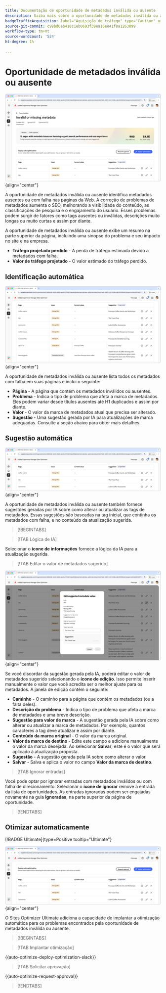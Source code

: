 ```yaml
---
title: Documentação de oportunidade de metadados inválida ou ausente
description: Saiba mais sobre a oportunidade de metadados inválida ou ausente e como usá-la para melhorar a aquisição do tráfego.
badgeTrafficAcquisition: label="Aquisição de tráfego" type="Caution" url="../../opportunity-types/traffic-acquisition.md" tooltip="Aquisição de tráfego"
source-git-commit: c99bd0ab418c1eb0693f39ea16ee41f8a1263099
workflow-type: tm+mt
source-wordcount: '524'
ht-degree: 1%

---
```



# Oportunidade de metadados inválida ou ausente

![Oportunidade de metadados inválida ou ausente](./assets/missing-or-invalid-metadata/hero.png){align="center"}

A oportunidade de metadados inválida ou ausente identifica metadados ausentes ou com falha nas páginas da Web. A correção de problemas de metadados aumenta o SEO, melhorando a visibilidade do conteúdo, as classificações de pesquisa e o engajamento do usuário. Esses problemas podem surgir de fatores como tags ausentes ou inválidas, descrições muito longas ou muito curtas e assim por diante.

A oportunidade de metadados inválida ou ausente exibe um resumo na parte superior da página, incluindo uma sinopse do problema e seu impacto no site e na empresa.

* **Tráfego projetado perdido** - A perda de tráfego estimada devido a metadados com falha.
* **Valor de tráfego projetado** - O valor estimado do tráfego perdido.

## Identificação automática

![Identificar automaticamente metadados inválidos ou ausentes](./assets/missing-or-invalid-metadata/auto-identify.png){align="center"}

A oportunidade de metadados inválida ou ausente lista todos os metadados com falha em suas páginas e inclui o seguinte:

* **Página** - A página que contém os metadados inválidos ou ausentes.
* **Problema** - Indica o tipo de problema que afeta a marca de metadados. Eles podem variar desde títulos ausentes até H1 duplicados e assim por diante.
* **Valor** - O valor da marca de metadados atual que precisa ser alterado.
* **Sugestão** - Uma sugestão gerada por IA para atualizações de marca adequadas. Consulte a seção abaixo para obter mais detalhes.

## Sugestão automática

![Sugerir automaticamente metadados inválidos ou ausentes](./assets/missing-or-invalid-metadata/auto-suggest.png){align="center"}

A oportunidade de metadados inválida ou ausente também fornece sugestões geradas por IA sobre como alterar ou atualizar as tags de metadados. Essas sugestões são baseadas na tag inicial, que continha os metadados com falha, e no conteúdo da atualização sugerida.

>[!BEGINTABS]

>[!TAB Lógica de IA]

Selecionar o **ícone de informações** fornece a lógica da IA para a atualização sugerida.

>[!TAB  Editar o valor de metadados sugerido]

![Editar metadados inválidos ou ausentes sugeridos](./assets/missing-or-invalid-metadata/edit-suggested-metadata-value.png){align="center"}

Se você discordar da sugestão gerada pela IA, poderá editar o valor de metadados sugerido selecionando o **ícone de edição**. Isso permite inserir manualmente o valor que você acredita ser o melhor ajuste para os metadados. A janela de edição contém o seguinte:

* **Caminho** - O caminho para a página que contém os metadados (ou a falta deles).
* **Descrição do problema** - Indica o tipo de problema que afeta a marca de metadados e uma breve descrição.
* **Sugestão para valor de marca** - A sugestão gerada pela IA sobre como alterar ou atualizar a marca de metadados. Por exemplo, quantos caracteres a tag deve atualizar e assim por diante.
* **Conteúdo da marca original** - O valor da marca original.
* **Valor da marca de destino** - Edite este campo e adicione manualmente o valor da marca desejada. Ao selecionar **Salvar**, este é o valor que será aplicado à atualização proposta.
* **Sugestão** - A sugestão gerada pela IA sobre como alterar o valor.
* **Salvar** - Salva e aplica o valor no campo **Valor da marca de destino**.

>[!TAB Ignorar entradas]

Você pode optar por ignorar entradas com metadados inválidos ou com falha de direcionamento. Selecionar o **ícone de ignorar** remove a entrada da lista de oportunidades. As entradas ignoradas podem ser engajadas novamente na guia **Ignoradas**, na parte superior da página de oportunidade.

>[!ENDTABS]

## Otimizar automaticamente

[!BADGE Ultimate]{type=Positive tooltip="Ultimate"}

![Otimização automática sugerida de metadados inválidos ou ausentes](./assets/missing-or-invalid-metadata/auto-optimize.png){align="center"}

O Sites Optimizer Ultimate adiciona a capacidade de implantar a otimização automática para os problemas encontrados pela oportunidade de metadados inválida ou ausente. <!--- TBD-need more in-depth and opportunity specific information here. What does the auto-optimization do?-->

>[!BEGINTABS]

>[!TAB Implantar otimização]

{{auto-optimize-deploy-optimization-slack}}

>[!TAB Solicitar aprovação]

{{auto-optimize-request-approval}}

>[!ENDTABS]

